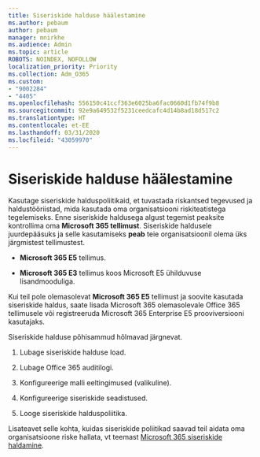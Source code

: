 ```yaml
---
title: Siseriskide halduse häälestamine
ms.author: pebaum
author: pebaum
manager: mnirkhe
ms.audience: Admin
ms.topic: article
ROBOTS: NOINDEX, NOFOLLOW
localization_priority: Priority
ms.collection: Adm_O365
ms.custom:
- "9002284"
- "4405"
ms.openlocfilehash: 556150c41ccf363e6025ba6fac0660d1fb74f9b8
ms.sourcegitcommit: 92e9a649532f5231ceedcafc4d14b8ad18d517c2
ms.translationtype: HT
ms.contentlocale: et-EE
ms.lasthandoff: 03/31/2020
ms.locfileid: "43059970"
---
```

# <a name="set-up-insider-risk-management"></a>Siseriskide halduse häälestamine

Kasutage siseriskide halduspoliitikaid, et tuvastada riskantsed tegevused ja haldustööriistad, mida kasutada oma organisatsiooni riskiteatistega tegelemiseks. Enne siseriskide haldusega algust tegemist peaksite kontrollima oma **Microsoft 365 tellimust**. Siseriskide haldusele juurdepääsuks ja selle kasutamiseks **peab** teie organisatsioonil olema üks järgmistest tellimustest.

- **Microsoft 365 E5** tellimus.

- **Microsoft 365 E3** tellimus koos Microsoft E5 ühilduvuse lisandmooduliga.

Kui teil pole olemasolevat **Microsoft 365 E5** tellimust ja soovite kasutada siseriskide haldus, saate lisada Microsoft 365 olemasolevale Office 365 tellimusele või registreeruda Microsoft 365 Enterprise E5 prooviversiooni kasutajaks.

Siseriskide halduse põhisammud hõlmavad järgnevat.

1. Lubage siseriskide halduse load.

2. Lubage Office 365 auditilogi.

3. Konfigureerige malli eeltingimused (valikuline).

4. Konfigureerige siseriskide seadistused.

5. Looge siseriskide halduspoliitika.

Lisateavet selle kohta, kuidas siseriskide poliitikad saavad teil aidata oma organisatsioone riske hallata, vt teemast [Microsoft 365 siseriskide haldamine](https://go.microsoft.com/fwlink/?linkid=2123907).
